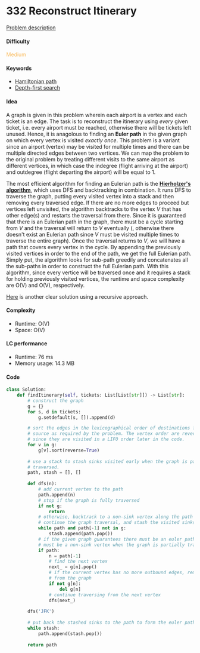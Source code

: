 332 Reconstruct Itinerary 
=======================
[Problem description](https://leetcode.com/problems/reconstruct-itinerary/)

#### Difficulty
<span style="color:#FABC60">Medium</span>

#### Keywords
- [Hamiltonian path](../categories/hamiltonian_path.md)
- [Depth-first search](../categories/dfs.md)
  
#### Idea
A graph is given in this problem wherein each airport is a vertex and each ticket is an edge. The task is to reconstruct the itinerary using *every* given ticket, i.e. every airport must be reached, otherwise there will be tickets left unused. Hence, it is anagolous to finding an **Euler path** in the given graph on which every vertex is visited *exactly once*. This problem is a variant since an airport (vertex) may be visited for multiple times and there can be multiple directed edges between two vertices. We can map the problem to the original problem by treating different visits to the same airport as different vertices, in which case the indegree (flight arriving at the airport) and outdegree (flight departing the airport) will be equal to 1. 

The most efficient algorithm for finding an Eulerian path is the **[Hierholzer's algorithm](https://www.geeksforgeeks.org/hierholzers-algorithm-directed-graph/)**, which uses DFS and backtracking in combination. It runs DFS to traverse the graph, putting every visited vertex into a stack and then removing every traversed edge. If there are no more edges to proceed but vertices left unvisited, the algorithm backtracks to the vertex *V* that has other edge(s) and restarts the traversal from there. Since it is guaranteed that there is an Eulerian path in the graph, there must be a cycle starting from *V* and the traversal will return to *V* eventually (, otherwise there doesn't exist an Eulerian path since *V* must be visited multiple times to traverse the entire graph). Once the traversal returns to *V*, we will have a path that covers every vertex in the cycle. By appending the previously visited vertices in order to the end of the path, we get the full Eulerian path. Simply put, the algorithm looks for sub-path greedily and concatenates all the sub-paths in order to construct the full Eulerian path. With this algorithm, since every vertice will be traversed once and it requires a stack for holding previously visited vertices, the runtime and space complexity are O(V) and O(V), respectively. 

[Here](https://leetcode.com/problems/reconstruct-itinerary/discuss/78825/Clear-Python-DFS) is another clear solution using a recursive approach. 

#### Complexity
- Runtime: O(V)
- Space: O(V)
  
#### LC performance
- Runtime: 76 ms
- Memory usage: 14.3 MB

#### Code
```python
class Solution:
    def findItinerary(self, tickets: List[List[str]]) -> List[str]:
        # construct the graph
        g = {}
        for s, d in tickets:
            g.setdefault(s, []).append(d)

        # sort the edges in the lexicographical order of destinations for every 
        # source as required by the problem. The vertex order are reversed here 
        # since they are visited in a LIFO order later in the code.
        for v in g:
            g[v].sort(reverse=True)
        
        # use a stack to stash sinks visited early when the graph is partially 
        # traversed. 
        path, stash = [], []
        
        def dfs(n):
            # add current vertex to the path
            path.append(n) 
            # stop if the graph is fully traversed
            if not g:
                return
            # otherwise, backtrack to a non-sink vertex along the path to 
            # continue the graph traversal, and stash the visited sinks
            while path and path[-1] not in g:
                stash.append(path.pop())
            # if the given graph guarantees there must be an euler path, there 
            # must be a non-sink vertex when the graph is partially traversed
            if path:
                n = path[-1]
                # find the next vertex
                next_ = g[n].pop()
                # if the current vertex has no more outbound edges, remove it 
                # from the graph
                if not g[n]:
                    del g[n]
                # continue traversing from the next vertex
                dfs(next_)
        
        dfs('JFK')
        
        # put back the stashed sinks to the path to form the euler path
        while stash:
            path.append(stash.pop())
        
        return path
```